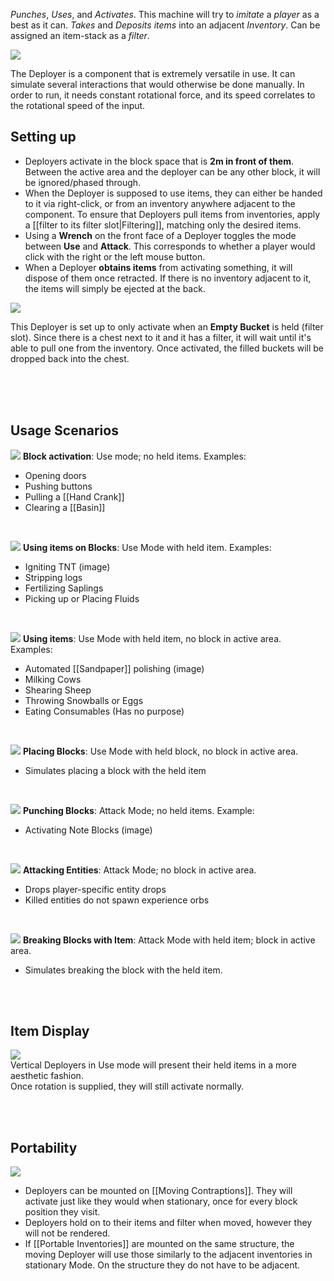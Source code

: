_Punches_, _Uses_, and _Activates_. This machine will try to _imitate_ a _player_ as a best as it can. _Takes_ and _Deposits_ _items_ into an adjacent _Inventory_. Can be assigned an item-stack as a _filter_.

![](https://i.imgur.com/DHKEtuO.jpg)

The Deployer is a component that is extremely versatile in use. It can simulate several interactions that would otherwise be done manually. In order to run, it needs constant rotational force, and its speed correlates to the rotational speed of the input.  

## Setting up

* Deployers activate in the block space that is **2m in front of them**. Between the active area and the deployer can be any other block, it will be ignored/phased through.
* When the Deployer is supposed to use items, they can either be handed to it via right-click, or from an inventory anywhere adjacent to the component. To ensure that Deployers pull items from inventories, apply a [[filter to its filter slot|Filtering]], matching only the desired items. 
* Using a **Wrench** on the front face of a Deployer toggles the mode between **Use** and **Attack**. This corresponds to whether a player would click with the right or the left mouse button.
* When a Deployer **obtains items** from activating something, it will dispose of them once retracted. If there is no inventory adjacent to it, the items will simply be ejected at the back.

![](https://i.imgur.com/tHfYdsn.jpg)

This Deployer is set up to only activate when an **Empty Bucket** is held (filter slot). Since there is a chest next to it and it has a filter, it will wait until it's able to pull one from the inventory. Once activated, the filled buckets will be dropped back into the chest.

<br><br><br>

## Usage Scenarios

![](https://i.imgur.com/1r2QH2S.jpg)
**Block activation**: Use mode; no held items. Examples:
* Opening doors
* Pushing buttons
* Pulling a [[Hand Crank]]
* Clearing a [[Basin]]
<br>

![](https://i.imgur.com/V3l6UZZ.jpg)
**Using items on Blocks**: Use Mode with held item. Examples:
* Igniting TNT (image)
* Stripping logs
* Fertilizing Saplings
* Picking up or Placing Fluids
<br>

![](https://i.imgur.com/IUcm1DD.png)
**Using items**: Use Mode with held item, no block in active area. Examples:
* Automated [[Sandpaper]] polishing (image)
* Milking Cows
* Shearing Sheep
* Throwing Snowballs or Eggs
* Eating Consumables (Has no purpose)
<br>

![](https://i.imgur.com/Y4ofR9C.jpg)
**Placing Blocks**: Use Mode with held block, no block in active area.
* Simulates placing a block with the held item
<br>

![](https://i.imgur.com/DytyxmG.jpg)
**Punching Blocks**: Attack Mode; no held items. Example:
* Activating Note Blocks (image)
<br>

![](https://i.imgur.com/S9k0YXl.jpg)
**Attacking Entities**: Attack Mode; no block in active area.
* Drops player-specific entity drops
* Killed entities do not spawn experience orbs
<br>

![](https://i.imgur.com/gVbi9Gm.jpg)
**Breaking Blocks with Item**: Attack Mode with held item; block in active area.
* Simulates breaking the block with the held item.

<br><br>

## Item Display
![](https://i.imgur.com/gnkxwUi.jpg)  
Vertical Deployers in Use mode will present their held items in a more aesthetic fashion.  
Once rotation is supplied, they will still activate normally.

<br><br>

## Portability
![](https://i.imgur.com/Y9aabgZ.jpg)
* Deployers can be mounted on [[Moving Contraptions]]. They will activate just like they would when stationary, once for every block position they visit.
* Deployers hold on to their items and filter when moved, however they will not be rendered.
* If [[Portable Inventories]] are mounted on the same structure, the moving Deployer will use those similarly to the adjacent inventories in stationary Mode. On the structure they do not have to be adjacent.